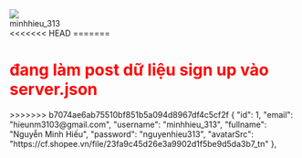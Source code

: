 <div class="navbar__link--account__container">
    <div class="shopee-avatar">
        <div class="shopee-avatar__placeholder">
            <svg enable-background="new 0 0 15 15" viewBox="0 0 15 15" x="0" y="0" class="shopee-svg-icon icon-headshot"><g><circle cx="7.5" cy="4.5" fill="none" r="3.8" stroke-miterlimit="10"></circle><path d="m1.5 14.2c0-3.3 2.7-6 6-6s6 2.7 6 6" fill="none" stroke-linecap="round" stroke-miterlimit="10"></path></g></svg>
        </div>
        <img class="shopee-avatar__img" src="https://cf.shopee.vn/file/23fa9c45d26e3a9902d1f5be9d5da3b7_tn">
    </div>
    <div class="navbar__username">minhhieu_313</div>
</div>
<<<<<<< HEAD
=======
<h1 style="color: red">đang làm  post dữ liệu sign up vào server.json</h1>
>>>>>>> b7074ae6ab75510bf851b5a094d8967df4c5cf2f
{
      "id": 1,
      "email": "hieunm3103@gmail.com",
      "username": "minhhieu_313",
      "fullname": "Nguyễn Minh Hiếu",
      "password": "nguyenhieu313",
      "avatarSrc": "https://cf.shopee.vn/file/23fa9c45d26e3a9902d1f5be9d5da3b7_tn"
    },